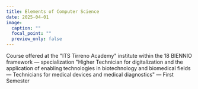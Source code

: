 ```yaml
---
title: Elements of Computer Science
date: 2025-04-01
image:
  caption: ""
  focal_point: ""
  preview_only: false
---
```

Course offered at the "ITS Tirreno Academy" institute within the 18 BIENNIO framework — specialization "Higher Technician for digitalization and the application of enabling technologies in biotechnology and biomedical fields — Technicians for medical devices and medical diagnostics" — First Semester
